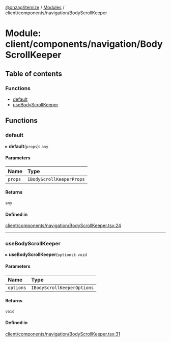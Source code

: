 [@onzag/itemize](../README.md) / [Modules](../modules.md) / client/components/navigation/BodyScrollKeeper

# Module: client/components/navigation/BodyScrollKeeper

## Table of contents

### Functions

- [default](client_components_navigation_BodyScrollKeeper.md#default)
- [useBodyScrollKeeper](client_components_navigation_BodyScrollKeeper.md#usebodyscrollkeeper)

## Functions

### default

▸ **default**(`props`): `any`

#### Parameters

| Name | Type |
| :------ | :------ |
| `props` | `IBodyScrollKeeperProps` |

#### Returns

`any`

#### Defined in

[client/components/navigation/BodyScrollKeeper.tsx:24](https://github.com/onzag/itemize/blob/59702dd5/client/components/navigation/BodyScrollKeeper.tsx#L24)

___

### useBodyScrollKeeper

▸ **useBodyScrollKeeper**(`options`): `void`

#### Parameters

| Name | Type |
| :------ | :------ |
| `options` | `IBodyScrollKeeperOptions` |

#### Returns

`void`

#### Defined in

[client/components/navigation/BodyScrollKeeper.tsx:31](https://github.com/onzag/itemize/blob/59702dd5/client/components/navigation/BodyScrollKeeper.tsx#L31)
